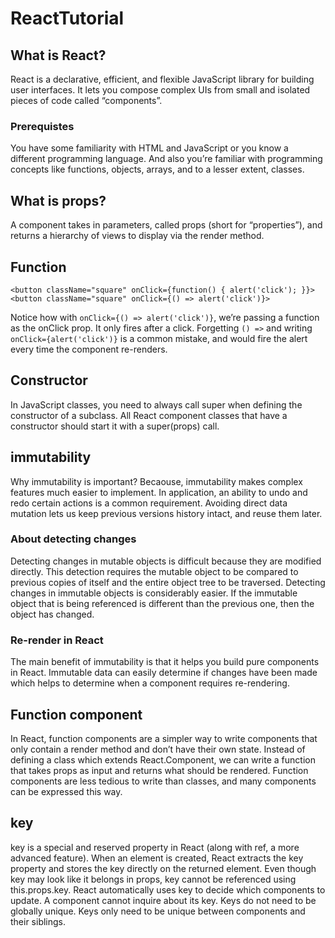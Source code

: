 # ReactTutorial

## What is React?
React is a declarative, efficient, and flexible JavaScript library for building user interfaces. 
It lets you compose complex UIs from small and isolated pieces of code called “components”.

### Prerequistes
You have some familiarity with HTML and JavaScript or you know a different programming language.
And also you’re familiar with programming concepts like functions, objects, arrays, and to a lesser extent, classes.

## What is props?
A component takes in parameters, called props (short for “properties”), and returns a hierarchy of views to display via the render method.

## Function
```
<button className="square" onClick={function() { alert('click'); }}>
<button className="square" onClick={() => alert('click')}>
```
Notice how with `onClick={() => alert('click')}`, we’re passing a function as the onClick prop. 
It only fires after a click. Forgetting `() =>` and writing `onClick={alert('click')}` is a common mistake, and would fire the alert every time the component re-renders.

## Constructor
In JavaScript classes, you need to always call super when defining the constructor of a subclass. All React component classes that have a constructor should start it with a super(props) call.

## immutability
Why immutability is important? Becaouse, immutability makes complex features much easier to implement. 
In application, an ability to undo and redo certain actions is a common requirement.
Avoiding direct data mutation lets us keep previous versions history intact, and reuse them later.

### About detecting changes
Detecting changes in mutable objects is difficult because they are modified directly.
This detection requires the mutable object to be compared to previous copies of itself and the entire object tree to be traversed.
Detecting changes in immutable objects is considerably easier. If the immutable object that is being referenced is different than the previous one, then the object has changed.

### Re-render in React
The main benefit of immutability is that it helps you build pure components in React.
Immutable data can easily determine if changes have been made which helps to determine when a component requires re-rendering.

## Function component
In React, function components are a simpler way to write components that only contain a render method and don’t have their own state.
Instead of defining a class which extends React.Component, we can write a function that takes props as input and returns what should be rendered. 
Function components are less tedious to write than classes, and many components can be expressed this way.

## key
key is a special and reserved property in React (along with ref, a more advanced feature). 
When an element is created, React extracts the key property and stores the key directly on the returned element. 
Even though key may look like it belongs in props, key cannot be referenced using this.props.key. React automatically uses key to decide which components to update. 
A component cannot inquire about its key.
Keys do not need to be globally unique. Keys only need to be unique between components and their siblings.
